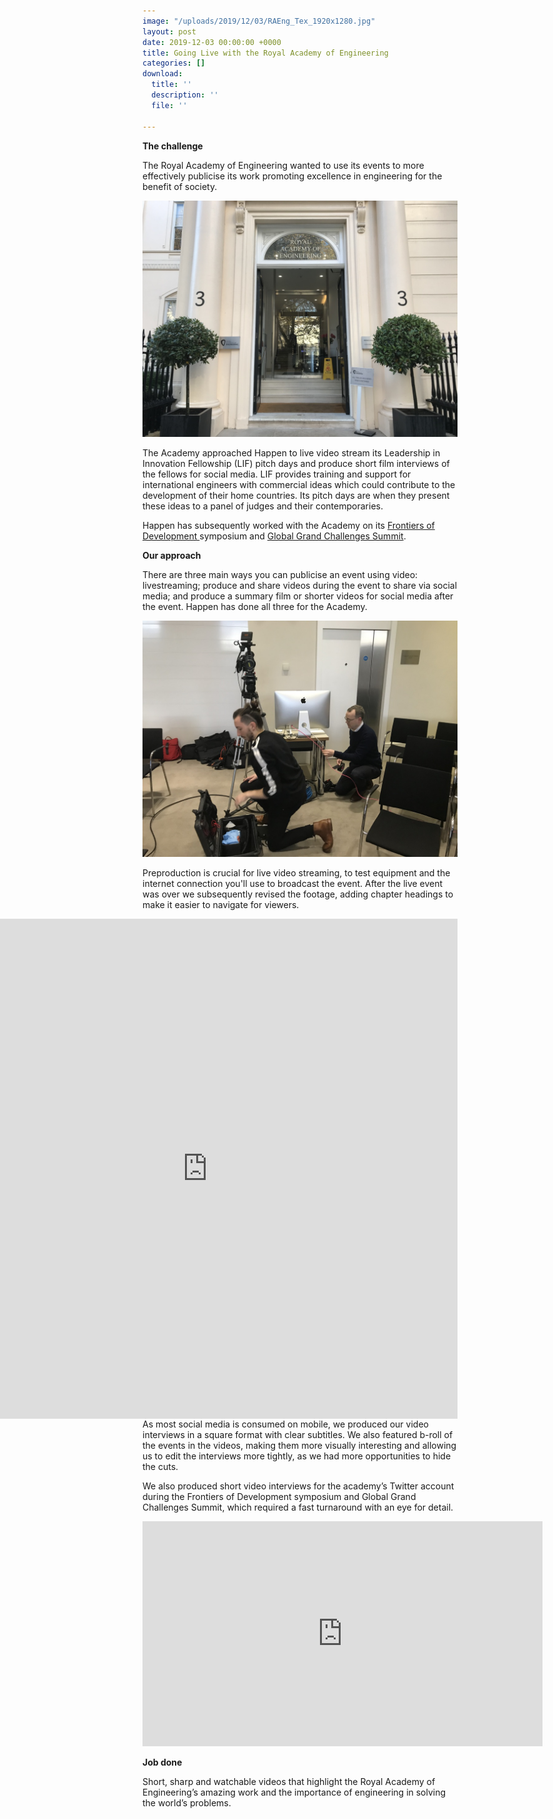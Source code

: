 ```yaml
---
image: "/uploads/2019/12/03/RAEng_Tex_1920x1280.jpg"
layout: post
date: 2019-12-03 00:00:00 +0000
title: Going Live with the Royal Academy of Engineering
categories: []
download:
  title: ''
  description: ''
  file: ''

---
```

**The challenge**

The Royal Academy of Engineering wanted to use its events to more effectively publicise its work promoting excellence in engineering for the benefit of society.

![](/uploads/2019/12/03/UNADJUSTEDNONRAW_thumb_342c.jpg)

The Academy approached Happen to live video stream its Leadership in Innovation Fellowship (LIF) pitch days and produce short film interviews of the fellows for social media. LIF provides training and support for international engineers with commercial ideas which could contribute to the development of their home countries. Its pitch days are when they present these ideas to a panel of judges and their contemporaries.

Happen has subsequently worked with the Academy on its [Frontiers of Development ](https://www.raeng.org.uk/grants-and-prizes/grants/international-research-and-collaborations/frontiers-of-development "Frontiers of Development")symposium and [Global Grand Challenges Summit](https://www.raeng.org.uk/events/events-programme/2019/september/global-grand-challenges-summit-2019 "Global Grand Challenges Summit").

**Our approach**

There are three main ways you can publicise an event using video: livestreaming; produce and share videos during the event to share via social media; and produce a summary film or shorter videos for social media after the event. Happen has done all three for the Academy.

![Setting up for a livestream at the Royal Academy of Engineering](/uploads/2019/12/03/UNADJUSTEDNONRAW_thumb_3431.jpg "Setting up for a livestream at the Royal Academy of Engineering")

Preproduction is crucial for live video streaming, to test equipment and the internet connection you'll use to broadcast the event. After the live event was over we subsequently revised the footage, adding chapter headings to make it easier to navigate for viewers.

<iframe style="float:right" src="https://player.vimeo.com/video/314270041" width="800" height="800" frameborder="0" allow="autoplay; fullscreen" allowfullscreen></iframe>

As most social media is consumed on mobile, we produced our video interviews in a square format with clear subtitles. We also featured b-roll of the events in the videos, making them more visually interesting and allowing us to edit the interviews more tightly, as we had more opportunities to hide the cuts.

We also produced short video interviews for the academy’s Twitter account during the Frontiers of Development symposium and Global Grand Challenges Summit, which required a fast turnaround with an eye for detail.

<iframe src="https://player.vimeo.com/video/327054727" width="640" height="360" frameborder="0" allow="autoplay; fullscreen" allowfullscreen></iframe>

**Job done**

Short, sharp and watchable videos that highlight the Royal Academy of Engineering’s amazing work and the importance of engineering in solving the world’s problems.